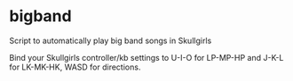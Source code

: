 # bigband

Script to automatically play big band songs in Skullgirls

Bind your Skullgirls controller/kb settings to U-I-O for LP-MP-HP and J-K-L for LK-MK-HK, WASD for directions.
